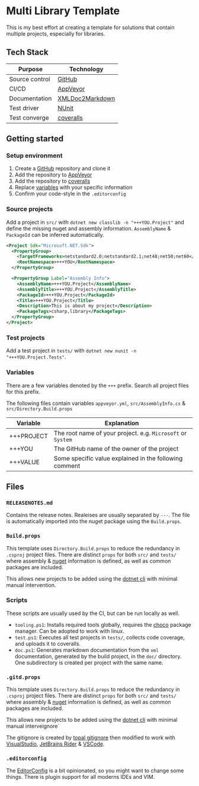 # Multi Library Template

This is my best effort at creating a template for solutions that contain multiple projects, especially for libraries.

## Tech Stack

| Purpose        | Technology                                                        |
| -------------- | ----------------------------------------------------------------- |
| Source control | [GitHub](https://github.com)                                      |
| CI/CD          | [AppVeyor](https://ci.appveyor.com/)                              |
| Documentation  | [XMLDoc2Markdown](https://charlesdevandiere.github.io/xmldoc2md/) |
| Test driver    | [NUnit](https://docs.nunit.org/)                                  |
| Test converge  | [coveralls](https://coveralls.io)                                 |

## Getting started

### Setup environment

1. Create a [GitHub](https://github.com) repository and clone it
2. Add the repository to [AppVeyor](https://ci.appveyor.com/)
3. Add the repository to [coveralls](https://coveralls.io)
4. Replace [variables](#variables) with your specific information
5. Confirm your code-style in the `.editorconfig`

### Source projects

Add a project in `src/` with `dotnet new classlib -n "+++YOU.Project"` and define the missing nuget and assembly information. `AssemblyName` & `PackageId` can be inferred automatically.

```xml
<Project Sdk="Microsoft.NET.Sdk">
  <PropertyGroup>
    <TargetFrameworks>netstandard2.0;netstandard2.1;net48;net50;net60</TargetFrameworks>
    <RootNamespace>+++YOU</RootNamespace>
  </PropertyGroup>

  <PropertyGroup Label="Assembly Info">
    <AssemblyName>+++YOU.Project</AssemblyName>
    <AssemblyTitle>+++YOU.Project</AssemblyTitle>
    <PackageId>+++YOU.Project</PackageId>
    <Title>+++YOU.Project</Title>
    <Description>This is about my project</Description>
    <PackageTags>csharp,library</PackageTags>
  </PropertyGroup>
</Project>
```

### Test projects

Add a test project in `tests/` with `dotnet new nunit -n "+++YOU.Project.Tests"`.

### Variables

There are a few variables denoted by the `+++` prefix. Search all project files for this prefix.

The following files contain variables `appveyor.yml`, `src/AssemblyInfo.cs` & `src/Directory.Build.props`

| Variable   | Explanation                                                 |
| ---------- | ----------------------------------------------------------- |
| +++PROJECT | The root name of your project. e.g. `Microsoft` or `System` |
| +++YOU     | The GitHub name of the owner of the project                 |
| +++VALUE   | Some specific value explained in the following comment      |

## Files

### `RELEASENOTES.md`

Contains the release notes. Realeises are usually separated by `---`. The file is automatically imported into the nuget package using the `Build.props`.

### `Build.props`

This template uses `Directory.Build.props` to reduce the redundancy in `.csproj` project files. There are distinct `props` for both `src/` and `tests/` where assembly & [nuget](nuget.org) information is defined, as well as common packages are included.

This allows new projects to be added using the [dotnet cli](https://docs.microsoft.com/en-us/dotnet/core/tools/) with minimal manual intervention.

### Scripts

These scripts are usually used by the CI, but can be run locally as well.

- `tooling.ps1`: Installs required tools globally, requires the [choco](https://chocolatey.org/) package manager. Can be adopted to work with linux.
- `test.ps1`: Executes all test projects in `tests/`, collects code coverage, and uploads it to coveralls.
- `doc.ps1`: Generates markdown documentation from the `xml` documentation, generated by the build project, in the `doc/` directory. One subdirectory is created per project with the same name.

### `.gitd.props`

This template uses `Directory.Build.props` to reduce the redundancy in `.csproj` project files. There are distinct `props` for both `src/` and `tests/` where assembly & [nuget](nuget.org) information is defined, as well as common packages are included.

This allows new projects to be added using the [dotnet cli](https://docs.microsoft.com/en-us/dotnet/core/tools/) with minimal manual interveignore`

The gitignore is created by [topal gitignore](https://www.toptal.com/developers/gitignore/api/visualstudio,visualstudiocode,rider) then modified to work with [VisualStudio](https://visualstudio.microsoft.com/), [JetBrains Rider](https://www.jetbrains.com/rider/) & [VSCode](https://code.visualstudio.com/).

### `.editorconfig`

The [EditorConfig](https://editorconfig.org) is a bit opinionated, so you might want to change some things. There is plugin support for all moderns IDEs and VIM.
